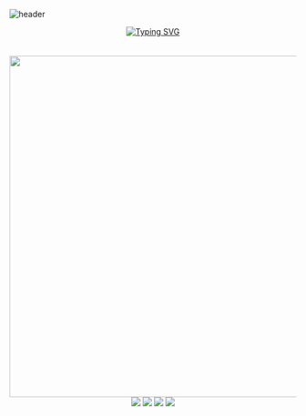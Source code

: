 ![header](https://capsule-render.vercel.app/api?type=waving&color=gradient&customColorList=10,11&height=300&section=header&text=yakcom&fontSize=80&fontAlignY=35&descAlignY=55&animation=fadeIn&desc=Ilya%20Miller&fontColor=c9d1d9)

<p align="center">
  <a href="https://git.io/typing-svg"><img src="https://readme-typing-svg.herokuapp.com?font=Fira+Code&size=35&duration=3000&pause=10000&color=A67635&center=true&vCenter=true&width=1000&lines=Welcome+to+my+GitHub+profile" alt="Typing SVG" /></a>
  <br><br><br>
  <img width="600" src="http://github-profile-summary-cards.vercel.app/api/cards/profile-details?username=yakcom&theme=github_dark" />
  <br>
  <img src="http://github-profile-summary-cards.vercel.app/api/cards/repos-per-language?username=vn7n24fzkq&theme=github_dark" />
  <img src="http://github-profile-summary-cards.vercel.app/api/cards/most-commit-language?username=vn7n24fzkq&theme=github_dark" />
  <img src="http://github-profile-summary-cards.vercel.app/api/cards/stats?username=vn7n24fzkq&theme=github_dark" />
  <img src="http://github-profile-summary-cards.vercel.app/api/cards/productive-time?username=vn7n24fzkq&theme=github_dark&utcOffset=8" />
</p>




